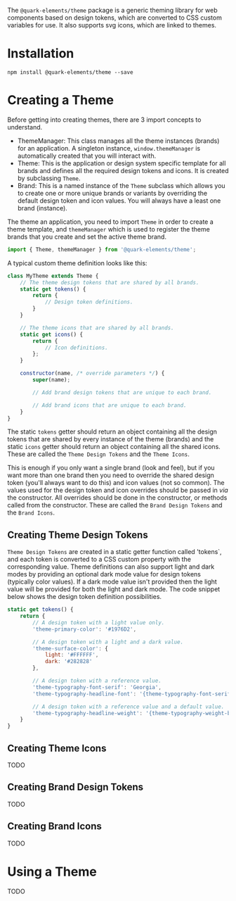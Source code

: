 The `@quark-elements/theme` package is a generic theming library for web components based on design tokens, which are converted to CSS custom variables for use. It also supports svg icons, which are linked to themes.

# Installation

```
npm install @quark-elements/theme --save
```

# Creating a Theme

Before getting into creating themes, there are 3 import concepts to understand.

* ThemeManager: This class manages all the theme instances (brands) for an application. A singleton instance, `window.themeManager` is automatically created that you will interact with.
* Theme: This is the application or design system specific template for all brands and defines all the required design tokens and icons. It is created by subclassing `Theme`.
* Brand: This is a named instance of the `Theme` subclass which allows you to create one or more unique brands or variants by overriding the default design token and icon values. You will always have a least one brand (instance).

The theme an application, you need to import `Theme` in order to create a theme template, and `themeManager` which is used to register the theme brands that you create and set the active theme brand.

```javascript
import { Theme, themeManager } from '@quark-elements/theme';
```

A typical custom theme definition looks like this:

```javascript
class MyTheme extends Theme {  
    // The theme design tokens that are shared by all brands.
    static get tokens() {
        return {
            // Design token definitions.
        }
    }

    // The theme icons that are shared by all brands.
    static get icons() {
        return {
            // Icon definitions.
        };
    }

    constructor(name, /* override parameters */) {
        super(name);

        // Add brand design tokens that are unique to each brand.

        // Add brand icons that are unique to each brand.
    }
}
```

The static `tokens` getter should return an object containing all the design tokens that are shared by every instance of the theme (brands) and the static `icons` getter should return an object containing all the shared icons. These are called the `Theme Design Tokens` and the `Theme Icons`.

This is enough if you only want a single brand (look and feel), but if you want more than one brand then you need to override the shared design token (you'll always want to do this) and icon values (not so common). The values used for the design token and icon overrides should be passed in *via* the constructor. All overrides should be done in the constructor, or methods called from the constructor. These are called the `Brand Design Tokens` and the `Brand Icons`.

## Creating Theme Design Tokens

`Theme Design Tokens` are created in a static getter function called 'tokens`, and each token is converted to a CSS custom property with the corresponding value. Theme definitions can also support light and dark modes by providing an optional dark mode value for design tokens (typically color values). If a dark mode value isn't provided then the light value will be provided for both the light and dark mode. The code snippet below shows the design token definition possibilities.

```javascript
static get tokens() {
    return {
        // A design token with a light value only.
        'theme-primary-color': '#1976D2',

        // A design token with a light and a dark value.
        'theme-surface-color': {
            light: '#FFFFFF',
            dark: '#282828'
        },

        // A design token with a reference value.
        'theme-typography-font-serif': 'Georgia',
        'theme-typography-headline-font': '{theme-typography-font-serif}',

        // A design token with a reference value and a default value.
        'theme-typography-headline-weight': '{theme-typography-weight-bold:600}',
    }
}
```

## Creating Theme Icons

TODO

## Creating Brand Design Tokens

TODO

## Creating Brand Icons

TODO

# Using a Theme

TODO
